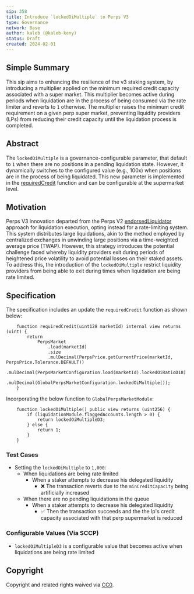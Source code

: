 ```yaml
---
sip: 358
title: Introduce `lockedOiMultiple` to Perps V3
type: Governance
network: Base
author: kaleb (@kaleb-keny)
status: Draft
created: 2024-02-01
---
```


<!--You can leave these HTML comments in your merged SCCP and delete the visible duplicate text guides, they will not appear and may be helpful to refer to if you edit it again. This is the suggested template for new SCCPs. Note that an SCCP number will be assigned by an editor. When opening a pull request to submit your SCCP, please use an abbreviated title in the filename, `sccp-draft_title_abbrev.md`. The title should be 44 characters or less.-->

## Simple Summary

<!--"If you can't explain it simply, you don't understand it well enough." Provide a simplified and layman-accessible explanation of the SCCP.-->

This sip aims to enhancing the resilience of the v3 staking system, by introducing a multiplier applied on the minimum required credit capacity associated with a super market. This multiplier becomes active during periods when liquidation are in the process of being consumed via the rate limiter and reverts to `1` otherwise. The multiplier raises the minimum credit requirement on a given perp super market, preventing liquidity providers (LPs) from reducing their credit capacity until the liquidation process is completed.

## Abstract

<!--A short (~200 word) description of the variable change proposed.-->

The `lockedOiMultiple` is a governance-configurable parameter, that default to `1` when there are no positions in a pending liquidation state. However, it dynamically switches to the configured value (e.g., 100x) when positions are in the process of being liquidated. This new parameter is implemented in the [requiredCredit](https://github.com/Synthetixio/synthetix-v3/blob/main/markets/perps-market/contracts/storage/PerpsMarket.sol#L423) function and can be configurable at the supermarket level.


## Motivation

<!--The motivation is critical for SCCPs that want to update variables within Synthetix. It should clearly explain why the existing variable is not incentive aligned. SCCP submissions without sufficient motivation may be rejected outright.-->

Perps V3 innovation departed from the Perps V2 [endorsedLiquidator](https://sips.synthetix.io/sips/sip-2005/) approach for liquidation execution, opting instead for a rate-limiting system. This system distributes large liquidations, akin to the method employed by centralized exchanges in unwinding large positions via a time-weighted average price (TWAP). However, this strategy introduces the potential challenge faced whereby liquidity providers exit during periods of heightened price volatility to avoid potential losses on their staked assets.
To address this, the introduction of the `lockedOiMultiple`  restrict liquidity providers from being able to exit during times when liquidation are being rate limited.

## Specification

<!--The therefore specification should describe the syntax and semantics of new feature, there are five sections
1. Overview
2. Rationale
3. Technical Specification
4. Test Cases
5. Configurable Values
-->

The specification includes an update the `requiredCredit` function as shown below:
```
    function requiredCredit(uint128 marketId) internal view returns (uint) {
        return
            PerpsMarket
                .load(marketId)
                .size
                .mulDecimal(PerpsPrice.getCurrentPrice(marketId, PerpsPrice.Tolerance.DEFAULT))
                .mulDecimal(PerpsMarketConfiguration.load(marketId).lockedOiRatioD18)
                .mulDecimal(GlobalPerpsMarketConfiguration.lockedOiMultiple());
    }
```

Incorporating the below function to `GlobalPerpsMarketModule`: 

```
    function lockedOiMultiple() public view returns (uint256) {
        if (liquidationModule.flaggedAccounts.length > 0) {
            return lockedOiMultipleD3;
        } else {
            return 1;
        }
    }
```


### Test Cases

<!--Test cases for an implementation are mandatory for SIPs but can be included with the implementation..-->

- Setting the `lockedOiMultiple` to `1,000`:
    - When liquidations are being rate limited
      - When a staker attempts to decrease his delegated liquidity
        - ❌ The transaction reverts due to the `minCreditCapacity` being artificially increased 
    - When  there are no pending liquidations in the queue
      - When a staker attempts to decrease his delegated liquidity
          - ✅ Then the transaction succeeds and the the lp's credit capacity associated with that perp supermarket is reduced 

### Configurable Values (Via SCCP)

<!--Please list all values configurable via SCCP under this implementation.-->
- `lockedOiMultipleD3` is a configurable value that becomes active when liquidations are being rate limited


## Copyright

Copyright and related rights waived via [CC0](https://creativecommons.org/publicdomain/zero/1.0/).